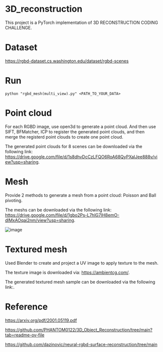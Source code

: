 # 3D_reconstruction
This project is a PyTorch implementation of 3D RECONSTRUCTION CODING CHALLENGE.

# Dataset
https://rgbd-dataset.cs.washington.edu/dataset/rgbd-scenes

# Run 
```python "rgbd_mesh(multi_view).py" <PATH_TO_YOUR_DATA>```

# Point cloud
For each RGBD image, use open3d to generate a point cloud. And then use SIFT, BFMatcher, ICP to register the generated point clouds, and then merge the registerd point clouds to create one point cloud.

The generated point clouds for 8 scenes can be downloaded via the following link: https://drive.google.com/file/d/1s8dhvDcCzLFQO6RoA68QyPXaIJee888v/view?usp=sharing.

# Mesh
Provide 2 methods to generate a mesh from a point cloud: Poisson and Ball pivoting.

The meshs can be downloaded via the following link: https://drive.google.com/file/d/1gbo2Ps-L7hlG7IH8emO-dlMxAOqai2nm/view?usp=sharing.

![image](https://drive.google.com/file/d/17hStycjO-dvg6jufSw45IgiACRYeRdII/view?usp=sharing)

# Textured mesh
Used Blender to create and project a UV image to apply texture to the mesh.

The texture image is downloaded via: https://ambientcg.com/.

The generated textured mesh sample can be downloaded via the following link:.

# Reference
https://arxiv.org/pdf/2001.05119.pdf

https://github.com/PHANTOM0122/3D_Object_Reconstruction/tree/main?tab=readme-ov-file

https://github.com/dazinovic/neural-rgbd-surface-reconstruction/tree/main
